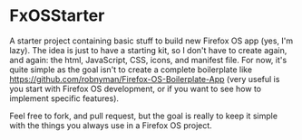 FxOSStarter
===========

A starter project containing basic stuff to build new Firefox OS app (yes, I'm lazy). The idea is just to have a starting kit, so I don't have to create again, and again: the html, JavaScript, CSS, icons, and manifest file. For now, it's quite simple as the goal isn't to create a complete boilerplate like https://github.com/robnyman/Firefox-OS-Boilerplate-App (very useful is you start with Firefox OS development, or if you want to see how to implement specific features).

 Feel free to fork, and pull request, but the goal is really to keep it simple with the things you always use in a Firefox OS project.